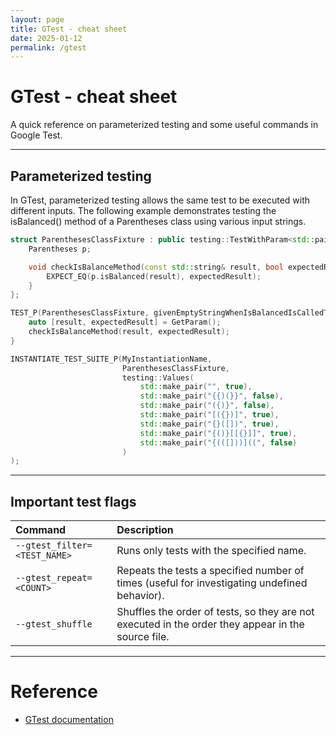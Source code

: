 ```yaml
---
layout: page
title: GTest - cheat sheet
date: 2025-01-12
permalink: /gtest
---
```


# GTest - cheat sheet

A quick reference on parameterized testing and some useful commands in Google Test.

---

## Parameterized testing

In GTest, parameterized testing allows the same test to be executed with different inputs. The following example demonstrates testing the isBalanced() method of a Parentheses class using various input strings.

```cpp
struct ParenthesesClassFixture : public testing::TestWithParam<std::pair<std::string, bool>> {
    Parentheses p;

    void checkIsBalanceMethod(const std::string& result, bool expectedResult) {
        EXPECT_EQ(p.isBalanced(result), expectedResult);
    }
};

TEST_P(ParenthesesClassFixture, givenEmptyStringWhenIsBalancedIsCalledThenResultIsTrue) {
    auto [result, expectedResult] = GetParam();
    checkIsBalanceMethod(result, expectedResult);
}

INSTANTIATE_TEST_SUITE_P(MyInstantiationName,
                         ParenthesesClassFixture,
                         testing::Values(
                             std::make_pair("", true),
                             std::make_pair("{{)(}}", false),
                             std::make_pair("({)}", false),
                             std::make_pair("[({})]", true),
                             std::make_pair("{}([])", true),
                             std::make_pair("{()}[[{}]]", true),
                             std::make_pair("{(([]))]((", false)
                         )
);
```

---

## Important test flags

| Command                       | Description                                                                                         |
| :---------------------------- | :-------------------------------------------------------------------------------------------------- |
| `--gtest_filter=<TEST_NAME>`  | Runs only tests with the specified name.                                                            |
| `--gtest_repeat=<COUNT>`      | Repeats the tests a specified number of times (useful for investigating undefined behavior).        |
| `--gtest_shuffle`             | Shuffles the order of tests, so they are not executed in the order they appear in the source file.  |

---

# Reference

* [GTest documentation](https://google.github.io/googletest/)